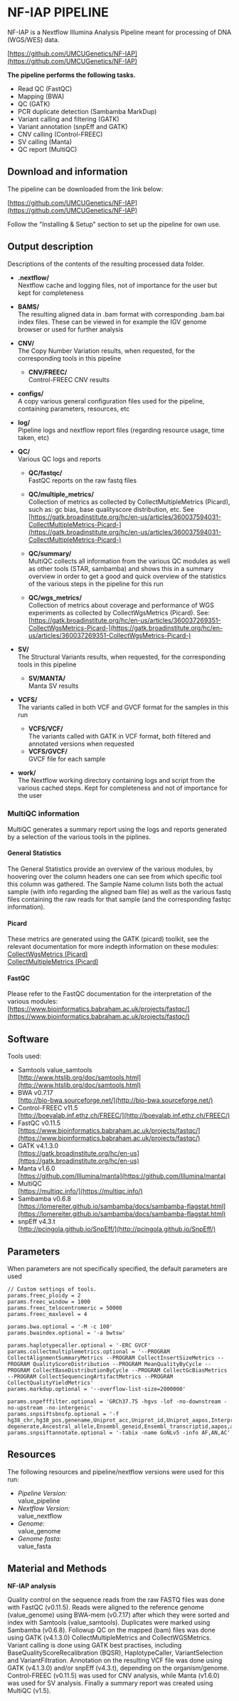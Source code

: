 # NF-IAP PIPELINE

NF-IAP is a Nextflow Illumina Analysis Pipeline meant for processing of DNA (WGS/WES) data.


[https://github.com/UMCUGenetics/NF-IAP](https://github.com/UMCUGenetics/NF-IAP)

**The pipeline performs the following tasks.**  

- Read QC (FastQC)
- Mapping (BWA)
- QC (GATK)
- PCR duplicate detection (Sambamba MarkDup)
- Variant calling and filtering (GATK)
- Variant annotation (snpEff and GATK)
- CNV calling (Control-FREEC)
- SV calling (Manta)
- QC report (MultiQC)

## Download and information

The pipeline can be downloaded from the link below:

[https://github.com/UMCUGenetics/NF-IAP](https://github.com/UMCUGenetics/NF-IAP)

Follow the "Installing & Setup" section to set up the pipeline for own use. 

## Output description

Descriptions of the contents of the resulting processed data folder.
	
- **.nextflow/**  
Nextflow cache and logging files, not of importance for the user but kept for completeness

- **BAMS/**  
The resulting aligned data in .bam format with corresponding .bam.bai index files. These can be viewed in for example the IGV genome browser or used for further analysis

- **CNV/**  
The Copy Number Variation results, when requested, for the corresponding tools in this pipeline
	* **CNV/FREEC/**  
		Control-FREEC CNV results
- **configs/**  
A copy various general configuration files used for the pipeline, containing parameters, resources, etc

- **log/**  
Pipeline logs and nextflow report files (regarding resource usage, time taken, etc)

- **QC/**  
Various QC logs and reports	
	* **QC/fastqc/**  
		FastQC reports on the raw fastq files
		
	* **QC/multiple_metrics/**  
		Collection of metrics as collected by CollectMultipleMetrics (Picard), such as: gc bias, base qualityscore distribution, etc. 
		See [https://gatk.broadinstitute.org/hc/en-us/articles/360037594031-CollectMultipleMetrics-Picard-](https://gatk.broadinstitute.org/hc/en-us/articles/360037594031-CollectMultipleMetrics-Picard-)

	* **QC/summary/**  
		MultiQC collects all information from the various QC modules as well as other tools (STAR, sambamba) and shows this in a summary overview in order to get a good and quick overview of the statistics of the various steps in the pipeline for this run
		
	* **QC/wgs_metrics/**  
		Collection of metrics about coverage and performance of WGS experiments as collected by CollectWgsMetrics (Picard). 
		See: [https://gatk.broadinstitute.org/hc/en-us/articles/360037269351-CollectWgsMetrics-Picard-](https://gatk.broadinstitute.org/hc/en-us/articles/360037269351-CollectWgsMetrics-Picard-)

- **SV/**  
The Structural Variants results, when requested, for the corresponding tools in this pipeline
	* **SV/MANTA/**  
		Manta SV results

- **VCFS/**  
    The variants called in both VCF and GVCF format for the samples in this run
	* **VCFS/VCF/**  	
		The variants called with GATK in VCF format, both filtered and annotated versions when requested	
	* **VCFS/GVCF/**  
		GVCF file for each sample

- **work/**  
	The Nextflow working directory containing logs and script from the various cached steps. Kept for completeness and not of importance for the user

### MultiQC information

MultiQC generates a summary report using the logs and reports generated by a selection of the various tools in the piplines.

#### General Statistics

The General Statistics provide an overview of the various modules, by hoovering over the column headers one can see from which specific tool this column was gathered. The Sample Name column lists both the actual sample (with info regarding the aligned bam file) as well as the various fastq files containing the raw reads for that sample (and the corresponding fastqc information).

#### Picard

These metrics are generated using the GATK (picard) toolkit, see the relevant documentation for more indepth information on these modules:  
[CollectWgsMetrics (Picard)](https://gatk.broadinstitute.org/hc/en-us/articles/360037269351-CollectWgsMetrics-Picard-)  
[CollectMultipleMetrics (Picard)](https://gatk.broadinstitute.org/hc/en-us/articles/360036510492-CollectMultipleMetrics-Picard-)  

#### FastQC

Please refer to the FastQC documentation for the interpretation of the various modules:  
[https://www.bioinformatics.babraham.ac.uk/projects/fastqc/](https://www.bioinformatics.babraham.ac.uk/projects/fastqc/)  

## Software
Tools used:

- Samtools value_samtools  
    [http://www.htslib.org/doc/samtools.html](http://www.htslib.org/doc/samtools.html)  
- BWA v0.7.17  
	[http://bio-bwa.sourceforge.net/](http://bio-bwa.sourceforge.net/)  
- Control-FREEC v11.5  
	[http://boevalab.inf.ethz.ch/FREEC/](http://boevalab.inf.ethz.ch/FREEC/)  
- FastQC v0.11.5  
	[https://www.bioinformatics.babraham.ac.uk/projects/fastqc/](https://www.bioinformatics.babraham.ac.uk/projects/fastqc/)  
- GATK v4.1.3.0  
	[https://gatk.broadinstitute.org/hc/en-us](https://gatk.broadinstitute.org/hc/en-us)  
- Manta v1.6.0  
	[https://github.com/Illumina/manta](https://github.com/Illumina/manta)  
- MultiQC  
	[https://multiqc.info/](https://multiqc.info/)  
- Sambamba v0.6.8  
	[https://lomereiter.github.io/sambamba/docs/sambamba-flagstat.html](https://lomereiter.github.io/sambamba/docs/sambamba-flagstat.html)  
- snpEff v4.3.t  
	[http://pcingola.github.io/SnpEff/](http://pcingola.github.io/SnpEff/)  


## Parameters

When parameters are not specifically specified, the default parameters are used

	// Custom settings of tools.
    params.freec_ploidy = 2
    params.freec_window = 1000
    params.freec_telocentromeric = 50000
    params.freec_maxlevel = 4
      
    params.bwa.optional = '-M -c 100'
    params.bwaindex.optional = '-a bwtsw'
      
    params.haplotypecaller.optional = '-ERC GVCF'      
    params.collectmultiplemetrics.optional = '--PROGRAM CollectAlignmentSummaryMetrics --PROGRAM CollectInsertSizeMetrics --PROGRAM QualityScoreDistribution --PROGRAM MeanQualityByCycle --PROGRAM CollectBaseDistributionByCycle --PROGRAM CollectGcBiasMetrics --PROGRAM CollectSequencingArtifactMetrics --PROGRAM CollectQualityYieldMetrics'
    params.markdup.optional = '--overflow-list-size=2000000'
      
    params.snpefffilter.optional = 'GRCh37.75 -hgvs -lof -no-downstream -no-upstream -no-intergenic'
    params.snpsiftsbnsfp.optional = '-f hg38_chr,hg38_pos,genename,Uniprot_acc,Uniprot_id,Uniprot_aapos,Interpro_domain,cds_strand,refcodon,SLR_test_statistic,codonpos,fold-degenerate,Ancestral_allele,Ensembl_geneid,Ensembl_transcriptid,aapos,aapos_SIFT,aapos_FATHMM,SIFT_score,SIFT_converted_rankscore,SIFT_pred,Polyphen2_HDIV_score,Polyphen2_HDIV_rankscore,Polyphen2_HDIV_pred,Polyphen2_HVAR_score,Polyphen2_HVAR_rankscore,Polyphen2_HVAR_pred,LRT_score,LRT_converted_rankscore,LRT_pred,MutationTaster_score,MutationTaster_converted_rankscore,MutationTaster_pred,MutationAssessor_score,MutationAssessor_rankscore,MutationAssessor_pred,FATHMM_score,FATHMM_rankscore,FATHMM_pred,MetaSVM_score,MetaSVM_rankscore,MetaSVM_pred,MetaLR_score,MetaLR_rankscore,MetaLR_pred,Reliability_index,VEST3_score,VEST3_rankscore,PROVEAN_score,PROVEAN_converted_rankscore,PROVEAN_pred,CADD_raw,CADD_raw_rankscore,CADD_phred,GERP++_NR,GERP++_RS,GERP++_RS_rankscore,phyloP46way_primate,phyloP46way_primate_rankscore,phyloP46way_placental,phyloP46way_placental_rankscore,phyloP100way_vertebrate,phyloP100way_vertebrate_rankscore,phastCons46way_primate,phastCons46way_primate_rankscore,phastCons46way_placental,phastCons46way_placental_rankscore,phastCons100way_vertebrate,phastCons100way_vertebrate_rankscore,SiPhy_29way_pi,SiPhy_29way_logOdds,SiPhy_29way_logOdds_rankscore,LRT_Omega,UniSNP_ids,1000Gp1_AC,1000Gp1_AF,1000Gp1_AFR_AC,1000Gp1_AFR_AF,1000Gp1_EUR_AC,1000Gp1_EUR_AF,1000Gp1_AMR_AC,1000Gp1_AMR_AF,1000Gp1_ASN_AC,1000Gp1_ASN_AF,ESP6500_AA_AF,ESP6500_EA_AF,ARIC5606_AA_AC,ARIC5606_AA_AF,ARIC5606_EA_AC,ARIC5606_EA_AF,ExAC_AC,ExAC_AF,ExAC_Adj_AC,ExAC_Adj_AF,ExAC_AFR_AC,ExAC_AFR_AF,ExAC_AMR_AC,ExAC_AMR_AF,ExAC_EAS_AC,ExAC_EAS_AF,ExAC_FIN_AC,ExAC_FIN_AF,ExAC_NFE_AC,ExAC_NFE_AF,ExAC_SAS_AC,ExAC_SAS_AF,clinvar_rs,clinvar_clnsig,clinvar_trait,COSMIC_ID,COSMIC_CNT'
    params.snpsiftannotate.optional = '-tabix -name GoNLv5 -info AF,AN,AC'

## Resources

The following resources and pipeline/nextflow versions were used for this run:  

- *Pipeline Version:*  
     value_pipeline  
- *Nextflow Version:*  
     value_nextflow  
- *Genome:*  
     value_genome  
- *Genome fasta:*  
    value_fasta  
    
## Material and Methods

**NF-IAP analysis**  

Quality control on the sequence reads from the raw FASTQ files was done with FastQC (v0.11.5). Reads were aligned to the reference genome (value_genome) using BWA-mem (v0.7.17) after which they were sorted and index with Samtools (value_samtools). Duplicates were marked using Sambamba (v0.6.8). Followup QC on the mapped (bam) files was done using GATK (v4.1.3.0) CollectMultipleMetrics and CollectWGSMetrics. Variant calling is done using GATK best practises, including BaseQualityScoreRecalibration (BQSR), HaplotypeCaller, VariantSelection and VariantFiltration. Annotation on the resulting VCF file was done using GATK (v4.1.3.0) and/or snpEff (v4.3.t), depending on the organism/genome. Control-FREEC (v0.11.5) was used for CNV analysis, while Manta (v1.6.0) was used for SV analysis. Finally a summary report was created using MultiQC (v1.5).